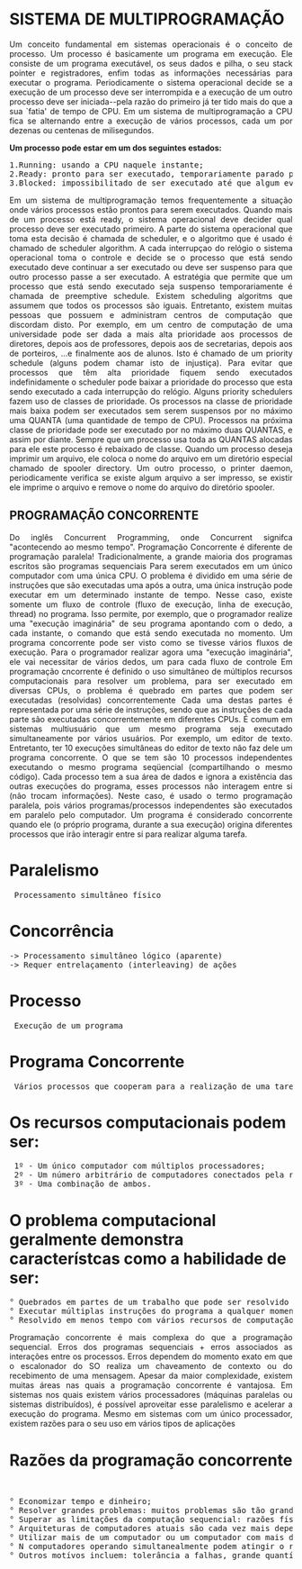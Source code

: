 
# SISTEMA DE MULTIPROGRAMAÇÃO

<p align="justify">
Um conceito fundamental em sistemas operacionais é o conceito de processo. Um processo é basicamente um programa em execução.
Ele consiste de um programa executável, os seus dados e pilha, o seu stack pointer e registradores, enfim todas as informações necessárias para executar o programa. 
Periodicamente o sistema operacional decide se a execução de um processo deve ser interrompida e a execução de um outro processo deve ser iniciada--pela razão do primeiro já ter tido mais do que a sua `fatia' de tempo de CPU. Em um sistema de multiprogramação a CPU fica se alternando entre a execução de vários processos, cada um por dezenas ou centenas de milisegundos. 
</p>
<Strong>Um processo pode estar em um dos seguintes estados: </Strong>

<pre>
1.Running: usando a CPU naquele instante; 
2.Ready: pronto para ser executado, temporariamente parado para que outro processo possa ser executado; e 
3.Blocked: impossibilitado de ser executado até que algum evento externo ocorra. 
</pre>

<p align="justify">
Em um sistema de multiprogramação temos frequentemente a situação onde vários processos estão prontos para serem executados.
Quando mais de um processo está ready, o sistema operacional deve decider qual processo deve ser executado primeiro.
A parte do sistema operacional que toma esta decisão é chamada de scheduler, e o algoritmo que é usado é chamado de scheduler algorithm.
A cada interrupçao do relógio o sistema operacional toma o controle e decide se o processo que está sendo executado deve continuar a ser executado ou deve ser suspenso para que outro processo passe a ser executado.
A estratégia que permite que um processo que está sendo executado seja suspenso temporariamente é chamada de preemptive schedule. 
Existem scheduling algoritms que assumem que todos os processos são iguais. Entretanto, existem muitas pessoas que possuem e administram centros de computação que discordam disto.
Por exemplo, em um centro de computação de uma universidade pode ser dada a mais alta prioridade aos processos de diretores, depois aos de professores, depois aos de secretarias, depois aos de porteiros, ...e finalmente aos de alunos.
Isto é chamado de um priority schedule (alguns podem chamar isto de injustiça). 
Para evitar que processos que têm alta prioridade fiquem sendo executados indefinidamente o scheduler pode baixar a prioridade do processo que esta sendo executado a cada interrupção do relógio. 
Alguns priority schedulers fazem uso de classes de prioridade. Os processos na classe de prioridade mais baixa podem ser executados sem serem suspensos por no máximo uma QUANTA (uma quantidade de tempo de CPU).
Processos na próxima classe de prioridade pode ser executado por no máximo duas QUANTAS, e assim por diante. Sempre que um processo usa toda as QUANTAS alocadas para ele este processo é rebaixado de classe. 
Quando um processo deseja imprimir um arquivo, ele coloca o nome do arquivo em um diretório especial chamado de spooler directory.
Um outro processo, o printer daemon, periodicamente verifica se existe algum arquivo a ser impresso, se existir ele imprime o arquivo e remove o nome do arquivo do diretório spooler. 
</p>

## PROGRAMAÇÃO CONCORRENTE

<p align="justify">
Do inglês Concurrent Programming, onde Concurrent signifca "acontecendo ao mesmo tempo". Programação Concorrente é diferente de programação paralela!
Tradicionalmente, a grande maioria dos programas escritos são programas sequenciais Para serem executados em um único computador com uma única CPU. O problema é dividido em uma série de instruções que são executadas uma após a outra, uma única instrução pode executar em um determinado instante de tempo. Nesse caso, existe somente um fluxo de controle (fluxo de execução, linha de execução, thread) no programa. Isso permite, por exemplo, que o programador realize uma "execução imaginária" de seu programa apontando com o dedo, a cada instante, o comando que está sendo executada no momento.
Um programa concorrente pode ser visto como se tivesse vários fluxos de execução. 
Para o programador realizar agora uma "execução imaginária", ele vai necessitar de vários dedos, um para cada fluxo de controle
Em programação cncorrente é definido o uso simultâneo de múltiplos recursos computacionais para resolver um problema, para ser executado em diversas CPUs, o problema é quebrado em partes que podem ser executadas (resolvidas) concorrentemente Cada uma destas partes é representada por uma série de instruções, sendo que as instruções de cada parte são executadas concorrentemente em diferentes CPUs.
  É comum em sistemas multiusuário que um mesmo programa seja executado simultaneamente por vários usuários.
Por exemplo, um editor de texto. Entretanto, ter 10 execuções simultâneas do editor de texto não faz dele um programa concorrente. O que se tem são 10 processos independentes executando o mesmo programa seqüencial (compartilhando o mesmo código). Cada processo tem a sua área de dados e ignora a existência das outras execuções do programa, esses processos não interagem entre si (não trocam informações). Neste caso, é usado o termo programação paralela, pois vários programas/processos independentes são executados em paralelo pelo computador. Um programa é considerado concorrente quando ele (o próprio programa, durante a sua execução) origina diferentes processos que  irão interagir entre si para realizar alguma tarefa.
</p>

# Paralelismo
<pre> Processamento simultâneo físico </pre>

# Concorrência
<pre>
-> Processamento simultâneo lógico (aparente)
-> Requer entrelaçamento (interleaving) de ações
</pre>

# Processo
<pre> Execução de um programa </pre>

# Programa Concorrente
<pre> Vários processos que cooperam para a realização de uma tarefa </pre>
 
 # Os recursos computacionais podem ser:
 <pre>
 1º - Um único computador com múltiplos processadores;
 2º - Um número arbitrário de computadores conectados pela rede;
 3º - Uma combinação de ambos.</pre>
 
# O problema computacional geralmente demonstra característcas como a habilidade de ser: 
<pre>
° Quebrados em partes de um trabalho que pode ser resolvido de forma simultânea;
° Executar múltiplas instruções do programa a qualquer momento no tempo;
° Resolvido em menos tempo com vários recursos de computação do que com um único recurso computacional.
</pre>

<p align="justify">
Programação concorrente é mais complexa do que a programação sequencial. Erros dos programas sequenciais + erros associados as interações entre os processos. Erros dependem do momento exato em que o escalonador do SO realiza um chaveamento de contexto ou do recebimento de uma mensagem.
Apesar da maior complexidade, existem muitas áreas nas quais a programação concorrente é vantajosa. Em sistemas nos quais existem vários processadores (máquinas paralelas ou sistemas distribuídos), é possível aproveitar esse paralelismo e acelerar a execução do programa. Mesmo em sistemas com um único processador, existem razões para o seu uso em vários tipos de aplicações
</p>

# Razões da programação concorrente
<pre>
<p align="justify">
° Economizar tempo e dinheiro;
° Resolver grandes problemas: muitos problemas são tão grandes / complexos que é impraticável ou impossível resolvê-los num único computador, especialmente quando a memória é limitada;
° Superar as limitações da computação sequencial: razões físicas e práticas restringem a construção de computadores cada vez mais rápido;
° Arquiteturas de computadores atuais são cada vez mais dependentes do paralelismo em nível de hardware para melhorar o desempenho;
° Utilizar mais de um computador ou um computador com mais de um processador, para resolver um determinado problema;
° N computadores operando simultanealmente podem atingir o resultado N vezes mais rápido (não será exatamente N vezes mais rápidos por uma série de razões;
° Outros motívos incluem: tolerância a falhas, grande quantídade de memória disponível, etc.
</p>
</pre>
